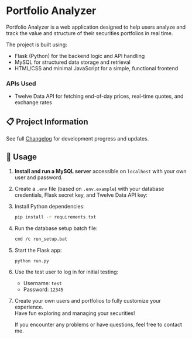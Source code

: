 # Portfolio Analyzer  
Portfolio Analyzer is a web application designed to help users analyze and track the value and structure of their securities portfolios in real time.

The project is built using:

- Flask (Python) for the backend logic and API handling  
- MySQL for structured data storage and retrieval  
- HTML/CSS and minimal JavaScript for a simple, functional frontend  

### APIs Used

- Twelve Data API for fetching end-of-day prices, real-time quotes, and exchange rates

## 📋 Project Information

See full [Changelog](CHANGELOG.md) for development progress and updates.

## 🚀 Usage

1. **Install and run a MySQL server** accessible on `localhost` with your own user and password.

2. Create a `.env` file (based on `.env.example`) with your database credentials, Flask secret key, and Twelve Data API key:

3. Install Python dependencies:

    ```bash
    pip install -r requirements.txt
    ```

4. Run the database setup batch file:

    ```bash
    cmd /c run_setup.bat
    ```

5. Start the Flask app:

    ```bash
    python run.py
    ```

6. Use the test user to log in for initial testing:

    - Username: `test`  
    - Password: `12345`

7. Create your own users and portfolios to fully customize your experience.  
   Have fun exploring and managing your securities!

   If you encounter any problems or have questions, feel free to contact me.

